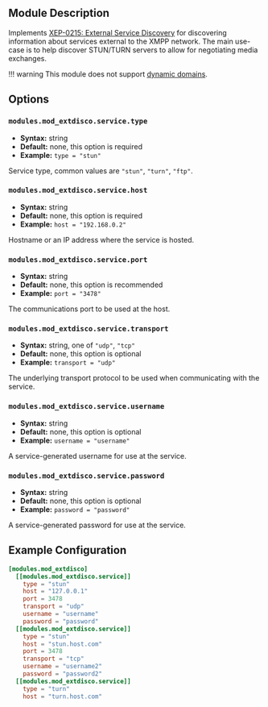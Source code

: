 ## Module Description
Implements [XEP-0215: External Service Discovery](http://xmpp.org/extensions/xep-0215.html) for discovering information about services external to the XMPP network.
The main use-case is to help discover STUN/TURN servers to allow for negotiating media exchanges.

!!! warning
    This module does not support [dynamic domains](../advanced-configuration/general.md#generalhost_types).

## Options

### `modules.mod_extdisco.service.type`
* **Syntax:** string
* **Default:** none, this option is required
* **Example:** `type = "stun"`

Service type, common values are `"stun"`, `"turn"`, `"ftp"`.

### `modules.mod_extdisco.service.host`
* **Syntax:** string
* **Default:** none, this option is required
* **Example:** `host = "192.168.0.2"`

Hostname or an IP address where the service is hosted.

### `modules.mod_extdisco.service.port`
* **Syntax:** string
* **Default:** none, this option is recommended
* **Example:** `port = "3478"`

The communications port to be used at the host.

### `modules.mod_extdisco.service.transport`
* **Syntax:** string, one of `"udp"`, `"tcp"`
* **Default:** none, this option is optional
* **Example:** `transport = "udp"`

The underlying transport protocol to be used when communicating with the service.

### `modules.mod_extdisco.service.username`
* **Syntax:** string
* **Default:** none, this option is optional
* **Example:** `username = "username"`

A service-generated username for use at the service.

### `modules.mod_extdisco.service.password`
* **Syntax:** string
* **Default:** none, this option is optional
* **Example:** `password = "password"`

A service-generated password for use at the service.

## Example Configuration

```toml
[modules.mod_extdisco]
  [[modules.mod_extdisco.service]]
    type = "stun"
    host = "127.0.0.1"
    port = 3478
    transport = "udp"
    username = "username"
    password = "password"
  [[modules.mod_extdisco.service]]
    type = "stun"
    host = "stun.host.com"
    port = 3478
    transport = "tcp"
    username = "username2"
    password = "password2"
  [[modules.mod_extdisco.service]]
    type = "turn"
    host = "turn.host.com"
```
